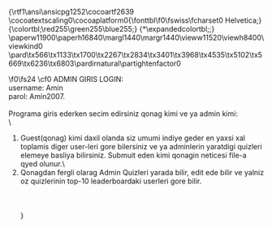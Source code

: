 {\rtf1\ansi\ansicpg1252\cocoartf2639
\cocoatextscaling0\cocoaplatform0{\fonttbl\f0\fswiss\fcharset0 Helvetica;}
{\colortbl;\red255\green255\blue255;}
{\*\expandedcolortbl;;}
\paperw11900\paperh16840\margl1440\margr1440\vieww11520\viewh8400\viewkind0
\pard\tx566\tx1133\tx1700\tx2267\tx2834\tx3401\tx3968\tx4535\tx5102\tx5669\tx6236\tx6803\pardirnatural\partightenfactor0

\f0\fs24 \cf0 ADMIN GIRIS LOGIN:\
username: Amin\
parol: Amin2007.\
\
Programa giris ederken secim edirsiniz qonag kimi ve ya admin kimi:\
\
1. Guest(qonag) kimi daxil olanda siz umumi indiye geder en yaxsi xal toplamis diger user-leri gore bilersiniz ve ya adminlerin yaratdigi quizleri elemeye basliya bilirsiniz. Submuit eden kimi qonagin neticesi file-a qyed olunur.\
2. Qonagdan fergli olarag Admin Quizleri yarada bilir, edit ede bilir ve yalniz oz quizlerinin top-10 leaderboardaki userleri gore bilir.\
\
\
\
}
